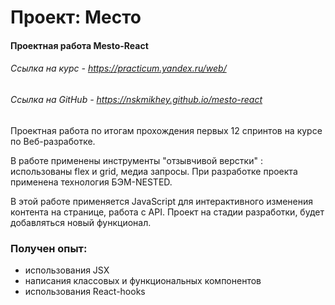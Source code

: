 # Проект: Место

#### Проектная работа Mesto-React
###### Ссылка на курс - https://practicum.yandex.ru/web/
###### Cсылка на GitHub - https://nskmikhey.github.io/mesto-react

Проектная работа по итогам прохождения первых 12 спринтов на курсе по Веб-разработке.

  В работе применены инструменты "отзывчивой верстки" : использованы flex и grid, медиа запросы. При разработке проекта применена технология БЭМ-NESTED.

  В этой работе применяется JavaScript для интерактивного изменения контента на странице, работа с API.
  Проект на стадии разработки, будет добавляться новый функционал.

  ### Получен опыт:
- использования JSX
- написания классовых и функциональных компонентов
- использования React-hooks